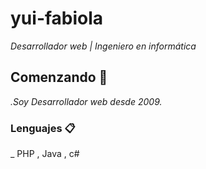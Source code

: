 # yui-fabiola

_Desarrollador web | Ingeniero en informática_

## Comenzando 🚀

_.Soy Desarrollador web desde 2009._



### Lenguajes 📋

_ PHP , Java , c# 



